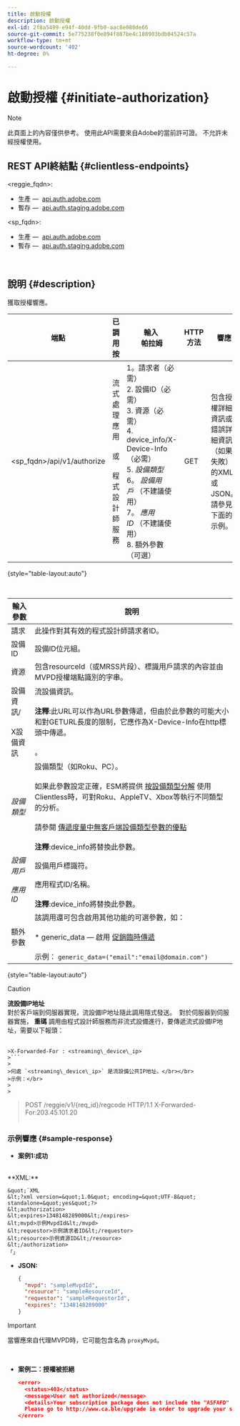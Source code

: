 ```yaml
---
title: 啟動授權
description: 啟動授權
exl-id: 2f8a5499-e94f-40dd-9fb0-aac8e080de66
source-git-commit: 5e775238f0e894f887be4c188903bdb04524c57a
workflow-type: tm+mt
source-wordcount: '402'
ht-degree: 0%

---
```


# 啟動授權 {#initiate-authorization}

>[!NOTE]
>
>此頁面上的內容僅供參考。 使用此API需要來自Adobe的當前許可證。 不允許未經授權使用。

## REST API終結點 {#clientless-endpoints}

&lt;reggie_fqdn>:

* 生產 —  [api.auth.adobe.com](http://api.auth.adobe.com/)
* 暫存 —  [api.auth.staging.adobe.com](http://api.auth-staging.adobe.com/)

&lt;sp_fqdn>:

* 生產 —  [api.auth.adobe.com](http://api.auth.adobe.com/)
* 暫存 —  [api.auth.staging.adobe.com](http://api.auth-staging.adobe.com/)

</br>

## 說明 {#description}

獲取授權響應。 

| 端點 | 已調用  </br>按 | 輸入   </br>帕拉姆 | HTTP  </br>方法 | 響應 | HTTP  </br>響應 |
| --- | --- | --- | --- | --- | --- |
| &lt;sp_fqdn>/api/v1/authorize | 流式處理應用</br></br>或</br></br>程式設計師服務 | 1。請求者（必需）</br>2.  設備ID（必需）</br>3.  資源（必需）</br>4.  device_info/X-Device-Info（必需）</br>5.  _設備類型_</br> 6。  _設備用戶_ （不建議使用）</br>7。  _應用ID_ （不建議使用）</br>8.  額外參數（可選） | GET | 包含授權詳細資訊或錯誤詳細資訊（如果失敗）的XML或JSON。 請參見下面的示例。 | 200 — 成功  </br>403 — 未成功 |

{style="table-layout:auto"}

</br>


| 輸入參數 | 說明 |
| --- | --- |
| 請求 | 此操作對其有效的程式設計師請求者ID。 |
| 設備ID | 設備ID位元組。 |
| 資源 | 包含resourceId（或MRSS片段）、標識用戶請求的內容並由MVPD授權端點識別的字串。 |
| 設備資訊/</br></br>X設備資訊 | 流設備資訊。</br></br>**注釋**:此URL可以作為URL參數傳遞，但由於此參數的可能大小和對GETURL長度的限制，它應作為X-Device-Info在http標頭中傳遞。 </br></br><!--See the full details in [Passing Device and Connection Information](http://tve.helpdocsonline.com/passing-device-information)-->。 |
| _設備類型_ | 設備類型（如Roku、PC）。</br></br>如果此參數設定正確，ESM將提供 [按設備類型分解](/help/authentication/entitlement-service-monitoring-overview.md#clientless_device_type) 使用Clientless時，可對Roku、AppleTV、Xbox等執行不同類型的分析。</br></br>請參閱 [傳遞度量中無客戶端設備類型參數的優點&#x200B;](/help/authentication/benefits-of-using-the-clientless-devicetype-parameter-in-pass-metrics.md)</br></br>**注釋**:device_info將替換此參數。 |
| _設備用戶_ | 設備用戶標識符。 |
| _應用ID_ | 應用程式ID/名稱。 </br></br>**注釋**:device_info將替換此參數。 |
| 額外參數 | 該調用還可包含啟用其他功能的可選參數，如：</br></br>* generic_data — 啟用 [促銷臨時傳遞](/help/authentication/promotional-temp-pass.md)</br></br>示例： `generic_data=("email":"email@domain.com")` |

{style="table-layout:auto"}

>[!CAUTION]
>
>**流設備IP地址**</br>
>對於客戶端到伺服器實現，流設備IP地址隨此調用隱式發送。  對於伺服器到伺服器實施， **重碼** 調用由程式設計師服務而非流式設備進行，要傳遞流式設備IP地址，需要以下報頭：</br></br>
>
>
```
>X-Forwarded-For : <streaming\_device\_ip>
>```
>
>何處 `<streaming\_device\_ip>` 是流設備公共IP地址。</br></br>
>示例：</br>
>
>
```
>POST /reggie/v1/{req_id}/regcode HTTP/1.1
>X-Forwarded-For:203.45.101.20
>```


### 示例響應 {#sample-response}

* **案例1:成功**

</br>
  **XML:**
  </br>

    &quot;`XML
    &lt;?xml version=&quot;1.0&quot; encoding=&quot;UTF-8&quot; standalone=&quot;yes&quot;?>
    &lt;authorization>
    &lt;expires>1348148289000&lt;/expires>
    &lt;mvpd>示例MvpdId&lt;/mvpd>
    &lt;requestor>示例請求者ID&lt;/requestor>
    &lt;resource>示例資源ID&lt;/resource>
    &lt;/authorization>
    「」



* **JSON:**

   ```JSON
   {
     "mvpd": "sampleMvpdId",
     "resource": "sampleResourceId",
     "requestor": "sampleRequestorId",
     "expires": "1348148289000"
   }
   ```

>[!IMPORTANT]
>
>當響應來自代理MVPD時，它可能包含名為 `proxyMvpd`。 

 

* **案例二：授權被拒絕**


   ```JSON
   <error>
     <status>403</status>
     <message>User not authorized</message>
     <details>Your subscription package does not include the "ASFAFD" channel.
     Please go to http://www.ca.ble/upgrade in order to upgrade your subscription.</details>
   </error>
   ```
